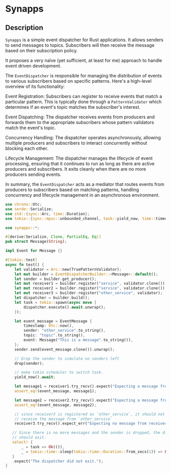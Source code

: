 # Synapps

## Description

`Synapps` is a simple event dispatcher for Rust applications. It allows senders to send messages to topics. Subscribers will then receive the message based on their subscription policy.

It proposes a very naïve (yet sufficient, at least for me) approach to handle event driven development. 

The `EventDispatcher` is responsible for managing the distribution of events to various subscribers based on specific patterns. Here's a high-level overview of its functionality:

Event Registration: Subscribers can register to receive events that match a particular pattern. This is typically done through a `PatternValidator` which determines if an event's topic matches the subscriber's interest.

Event Dispatching: The dispatcher receives events from producers and forwards them to the appropriate subscribers whose pattern validators match the event's topic.

Concurrency Handling: The dispatcher operates asynchronously, allowing multiple producers and subscribers to interact concurrently without blocking each other.

Lifecycle Management: The dispatcher manages the lifecycle of event processing, ensuring that it continues to run as long as there are active producers and subscribers. It exits cleanly when there are no more producers sending events.

In summary, the `EventDispatcher` acts as a mediator that routes events from producers to subscribers based on matching patterns, handling concurrency and lifecycle management in an asynchronous environment.

```rust
use chrono::Utc;
use serde::Serialize;
use std::{sync::Arc, time::Duration};
use tokio::{sync::mpsc::unbounded_channel, task::yield_now, time::timeout, select};

use synapps::*;

#[derive(Serialize, Clone, PartialEq, Eq)]
pub struct Message(String);

impl Event for Message {}

#[tokio::test]
async fn test() {
    let validator = Arc::new(TruePatternValidator);
    let mut builder = EventDispatcherBuilder::<Message>::default();
    let sender = builder.get_producer();
    let mut receiver1 = builder.register("service", validator.clone());
    let mut receiver2 = builder.register("service", validator.clone());
    let mut receiver3 = builder.register("other_service", validator);
    let dispatcher = builder.build();
    let task = tokio::spawn(async move {
        dispatcher.execute().await.unwrap();
    });

    let event_message = EventMessage {
        timestamp: Utc::now(),
        sender: "other_service".to_string(),
        topic: "topic".to_string(),
        event: Message("This is a message".to_string()),
    };
    sender.send(event_message.clone()).unwrap();

    // Drop the sender to simulate no senders left
    drop(sender);

    // make tokio scheduler to switch task.
    yield_now().await;

    let message1 = receiver1.try_recv().expect("Expecting a message from receiver1, got none.");
    assert_eq!(event_message, message1);

    let message2 = receiver2.try_recv().expect("Expecting a message from receiver2, got none.");
    assert_eq!(event_message, message2);

    // since receiver3 is registered as `other_service`, it should not
    // receive the message from `other_service`
    receiver3.try_recv().expect_err("Expecting no message from receiver3.");

   // Since there is no more messages and the sender is dropped, the dispatcher
   // should exit.
   select! {
       _ = task => Ok(()),
       _ = tokio::time::sleep(tokio::time::Duration::from_secs(1)) => Err(()),
   }
   .expect("The dispatcher did not exit.");
}
```
